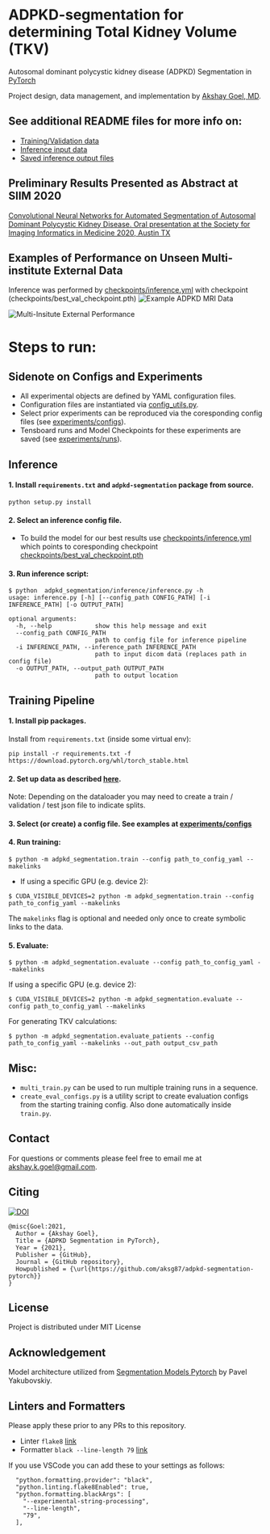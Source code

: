 # ADPKD-segmentation for determining Total Kidney Volume (TKV)

Autosomal dominant polycystic kidney disease (ADPKD) Segmentation in [PyTorch](https://github.com/pytorch/pytorch)

Project design, data management, and implementation by [Akshay Goel, MD](https://www.linkedin.com/in/akshay-goel-md/).

## See additional README files for more info on:

- [Training/Validation data](data/README.md)
- [Inference input data](inference_input/README.md)
- [Saved inference output files](saved_inference/README.md)

## Preliminary Results Presented as Abstract at SIIM 2020

[Convolutional Neural Networks for Automated Segmentation of Autosomal Dominant Polycystic Kidney Disease. Oral presentation at the Society for Imaging Informatics in Medicine 2020, Austin TX](https://cdn.ymaws.com/siim.org/resource/resmgr/siim20/abstracts-research/goel_convolutional_neural_ne.pdf)

## Examples of Performance on Unseen Multi-institute External Data
Inference was performed by [checkpoints/inference.yml](checkpoints/inference.yml) with checkpoint (checkpoints/best_val_checkpoint.pth)
![Example ADPKD MRI Data](adpkd_inference_ext_50.gif)

![Multi-Insitute External Performance](external-data-performance.png)

# Steps to run:

## **Sidenote on Configs and Experiments**

- All experimental objects are defined by YAML configuration files.
- Configuration files are instantiated via [config_utils.py](adpkd_segmentation/config/config_utils.py).
- Select prior experiments can be reproduced via the coresponding config files (see [experiments/configs](experiments/configs)).
- Tensboard runs and Model Checkpoints for these experiments are saved (see [experiments/runs](experiments/runs)).

## **Inference**

#### 1. Install `requirements.txt` and `adpkd-segmentation` package from source.

`python setup.py install`

#### 2. Select an inference config file.

- To build the model for our best results use [checkpoints/inference.yml](checkpoints/inference.yml) which points to coresponding checkpoint [checkpoints/best_val_checkpoint.pth](checkpoints/best_val_checkpoint.pth)

#### 3. Run inference script:

```
$ python  adpkd_segmentation/inference/inference.py -h
usage: inference.py [-h] [--config_path CONFIG_PATH] [-i INFERENCE_PATH] [-o OUTPUT_PATH]

optional arguments:
  -h, --help            show this help message and exit
  --config_path CONFIG_PATH
                        path to config file for inference pipeline
  -i INFERENCE_PATH, --inference_path INFERENCE_PATH
                        path to input dicom data (replaces path in config file)
  -o OUTPUT_PATH, --output_path OUTPUT_PATH
                        path to output location
```

## **Training Pipeline**

#### 1. Install pip packages.

Install from `requirements.txt` (inside some virtual env):

```
pip install -r requirements.txt -f https://download.pytorch.org/whl/torch_stable.html
```

#### 2. Set up data as described [here](data/README.md).

Note: Depending on the dataloader you may need to create a train / validation / test json file to indicate splits.

#### 3. Select (or create) a config file. See examples at [experiments/configs](experiments/configs)

#### 4. Run training:

```
$ python -m adpkd_segmentation.train --config path_to_config_yaml --makelinks
```

- If using a specific GPU (e.g. device 2):

```
$ CUDA_VISIBLE_DEVICES=2 python -m adpkd_segmentation.train --config path_to_config_yaml --makelinks
```

The `makelinks` flag is optional and needed only once to create symbolic links to the data.

#### 5. Evaluate:

```
$ python -m adpkd_segmentation.evaluate --config path_to_config_yaml --makelinks
```

If using a specific GPU (e.g. device 2):

```
$ CUDA_VISIBLE_DEVICES=2 python -m adpkd_segmentation.evaluate --config path_to_config_yaml --makelinks
```

For generating TKV calculations:

```
$ python -m adpkd_segmentation.evaluate_patients --config path_to_config_yaml --makelinks --out_path output_csv_path
```

## Misc:

- `multi_train.py` can be used to run multiple training runs in a sequence.
- `create_eval_configs.py` is a utility script to create evaluation configs from the starting training config.
  Also done automatically inside `train.py`.

## Contact

For questions or comments please feel free to email me at <akshay.k.goel@gmail.com>.

## Citing

[![DOI](https://zenodo.org/badge/363872703.svg)](https://zenodo.org/badge/latestdoi/363872703)

```
@misc{Goel:2021,
  Author = {Akshay Goel},
  Title = {ADPKD Segmentation in PyTorch},
  Year = {2021},
  Publisher = {GitHub},
  Journal = {GitHub repository},
  Howpublished = {\url{https://github.com/aksg87/adpkd-segmentation-pytorch}}
}
```

## License <a name="license"></a>

Project is distributed under MIT License

## Acknowledgement

Model architecture utilized from [Segmentation Models Pytorch](https://github.com/qubvel/segmentation_models.pytorch) by Pavel Yakubovskiy.

## **Linters and Formatters**
Please apply these prior to any PRs to this repository.
- Linter `flake8` [link](https://flake8.pycqa.org/en/latest/)
- Formatter `black --line-length 79` [link](https://black.readthedocs.io/en/stable/the_black_code_style/current_style.html)

If you use VSCode you can add these to your settings as follows:
```
  "python.formatting.provider": "black",
  "python.linting.flake8Enabled": true,
  "python.formatting.blackArgs": [
    "--experimental-string-processing",    
    "--line-length",
    "79",
  ],
```
